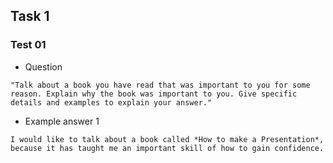 ## Task 1

### Test 01
- Question
```
"Talk about a book you have read that was important to you for some reason. Explain why the book was important to you. Give specific
details and examples to explain your answer."
```

- Example answer 1
```
I would like to talk about a book called *How to make a Presentation*, because it has taught me an important skill of how to gain confidence.


```
